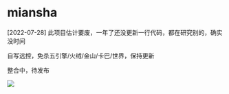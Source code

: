 # miansha

[2022-07-28] 此项目估计要废，一年了还没更新一行代码，都在研究别的，确实没时间

自写远控，免杀五引擎/火绒/金山/卡巴/世界，保持更新

整合中，待发布

![](https://i.loli.net/2021/02/25/64geVmJqh95KL2H.png)
